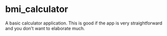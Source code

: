 # bmi_calculator
A basic calculator application. This is good if the app is very straightforward and you don't want to elaborate much.
